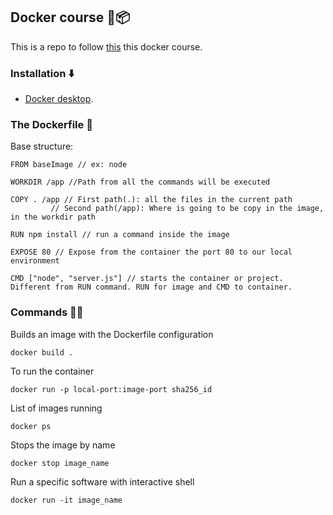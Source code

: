 ## Docker course 🚚📦️
This is a repo to follow [this](https://www.udemy.com/course/docker-kubernetes-the-practical-guide/learn/lecture/22625176#overview) this docker course.

### Installation ⬇️
* [Docker desktop](https://docs.docker.com/desktop/install/mac-install/).

### The Dockerfile 🦺
Base structure:
```
FROM baseImage // ex: node

WORKDIR /app //Path from all the commands will be executed

COPY . /app // First path(.): all the files in the current path
         // Second path(/app): Where is going to be copy in the image, in the workdir path 

RUN npm install // run a command inside the image

EXPOSE 80 // Expose from the container the port 80 to our local environment

CMD ["node", "server.js"] // starts the container or project. Different from RUN command. RUN for image and CMD to container.
```

### Commands 🧑‍💻
Builds an image with the Dockerfile configuration
```
docker build .
```
To run the container
```
docker run -p local-port:image-port sha256_id
```
List of images running
```
docker ps
```
Stops the image by name
```
docker stop image_name
```
Run a specific software with interactive shell
```
docker run -it image_name
```
